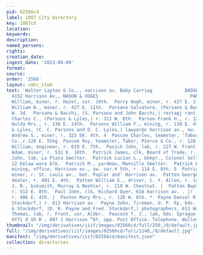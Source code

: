 ```yaml
---
pid: 02566cd
label: 1887 City Directory
key: 1887cd
location: 
keywords: 
description: 
named_persons: 
rights: 
creation_date: 
ingest_date: '2023-08-09'
format: 
source: 
order: '2566'
layout: cmhc_item
text: 'Walter Layton & Co,., xarcison av. Baby Carriag            BADGES AND EMBLEMS,
  4152 Harrison Av,, NASON & VOGES                                  PAR 214 PEA  Parr
  William, miner, r. Hazel, cor. 16th.  Parry Hugh, miner, r. 427 E. 11th.  Parry
  William W., miner, r. 427 E. 11th.  Parsano Salvatore, (Parsano & Bacchi,) r. 139
  W. 3d.  Parsano & Bacchi, (S. Parsano and John Bacchi,) restagj rant, 1124 W 2d.  Parsons
  Charles C., (Parsons & Lyles,) r. 311 W. 8th.  Parson Frank H., r. 121 W. 3d.  Parsons
  Hulda Mrs., r. 136 E. 14th.  Parsons William F., mining, r. 130 E. 4th.  Parsons
  & Lyles, (C. C. Parsons and D. C. Lyles,) lawyer@s Harrison av., nw. cor. 4th.  Pascoe
  Andrew S., miner, r. 323 EK. 4th. 4  Pascoe Charles, teamster, ‘Tabor, Pierce &
  Co.,r.128 E. 5thg  Pascoe Roy, teamster, Tabor, Pierce & Co., r. 128 E. 5th.  Pascoe
  William, engineer, r. 619 E. 7th.  Pasich John, lab, r. 227 W. Front.  Paterson
  Adam, miner, r. 531 E. 10th.  Patrick James, clk, Board of Trade, r. 111 W. 4th.  Patrick
  John, lab, La Plata Smelter.  Patrick Lucian L., bkkpr., Colonel Sellers Mine, r.
  22 Delaw ware blk.  Patrick M., yardman, Manville Smelter.  Patrick William F.,
  mining, office, Harrison av., sw. cor.¥ 5th, r. 114 E. 8th. 5  Patrick William S.,
  miner, r. St. Louis av., bet. Poplar and’ Harrison av.  Patten George A., horse
  dealer, r. 401 E. 4th.  Patten William E., driver, C. Y. Allen, r. 146 W. 4th.  Patterson
  J. N., biksmith, Murray & Beehler, r. 219 W. Chestnut. |  Patton Baptiste S., miner,
  r. 512 E. 8th.  Paul John, clk, Richard Dyer, 616 Harrison av. . |!  Paul Mary Mrs.,
  r. 406 E. 4th. |  Paxton Mary Mrs., r. 126 W. 6th. *  Payne Daniel R., (Payne &
  Stockdorf,) r. 613 Harrison av.  Payne John, fireman, U. P. Ry, bds. Cadillac House.  Payne
  & Stockdorf, (D. R. Payne and Fred. Stockdorf,) photographers, 613 Harrison ay.  Peacock
  Thomas, lab, r. Front, cor. Alder.  Peacock T. J., lab, bds. Sprague Hotel.  Undertakers.
  Offi d Sh R , 607 J Harrison “AY, opp. Post Office. Telephone. Walley & Nelson '
thumbnail: "/img/derivatives/iiif/images/02566cd/full/250,/0/default.jpg"
full: "/img/derivatives/iiif/images/02566cd/full/1140,/0/default.jpg"
manifest: "/img/derivatives/iiif/02566cd/manifest.json"
collection: directories
---
```

